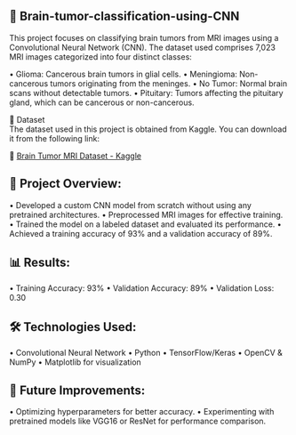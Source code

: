 ## 🧠 Brain-tumor-classification-using-CNN

This project focuses on classifying brain tumors from MRI images using a Convolutional Neural Network (CNN).
The dataset used comprises 7,023 MRI images categorized into four distinct classes:

• Glioma: Cancerous brain tumors in glial cells.
• Meningioma: Non-cancerous tumors originating from the meninges.
• No Tumor: Normal brain scans without detectable tumors.
• Pituitary: Tumors affecting the pituitary gland, which can be cancerous or non-cancerous.

📂 Dataset  
The dataset used in this project is obtained from Kaggle. You can download it from the following link:  

🔗 [Brain Tumor MRI Dataset - Kaggle](https://www.kaggle.com/datasets/masoudnickparvar/brain-tumor-mri-dataset)  

## 📌 Project Overview:

• Developed a custom CNN model from scratch without using any pretrained architectures.
• Preprocessed MRI images for effective training.
• Trained the model on a labeled dataset and evaluated its performance.
• Achieved a training accuracy of 93% and a validation accuracy of 89%.

## 📊 Results:

• Training Accuracy: 93%
• Validation Accuracy: 89%
• Validation Loss: 0.30

## 🛠️ Technologies Used:

• Convolutional Neural Network
• Python
• TensorFlow/Keras
• OpenCV & NumPy
• Matplotlib for visualization

## 🚀 Future Improvements:

• Optimizing hyperparameters for better accuracy.
• Experimenting with pretrained models like VGG16 or ResNet for performance comparison.
